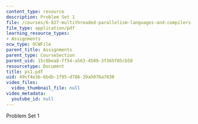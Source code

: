 ```yaml
---
content_type: resource
description: Problem Set 1
file: /courses/6-827-multithreaded-parallelism-languages-and-compilers-fall-2002/49cf4e3b6bdb1f95d78639a5076a7030_ps1.pdf
file_type: application/pdf
learning_resource_types:
- Assignments
ocw_type: OCWFile
parent_title: Assignments
parent_type: CourseSection
parent_uid: 15c8bea8-ff54-a563-4589-3f365f05cb50
resourcetype: Document
title: ps1.pdf
uid: 49cf4e3b-6bdb-1f95-d786-39a5076a7030
video_files:
  video_thumbnail_file: null
video_metadata:
  youtube_id: null
---
```

Problem Set 1
